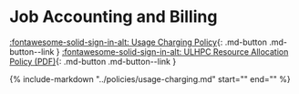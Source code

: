 # Job Accounting and Billing

[:fontawesome-solid-sign-in-alt: Usage Charging Policy](../policies/usage-charging.md){: .md-button .md-button--link }
[:fontawesome-solid-sign-in-alt:  ULHPC Resource Allocation Policy (PDF)](https://hpc.uni.lu/download/documents/Uni.lu-HPC-Resource-allocation-policy_budget-guidelines-v1.0.pdf){: .md-button .md-button--link }


{%
   include-markdown "../policies/usage-charging.md"
   start="<!--job-charge-start-->"
   end="<!--job-charge-end-->"
%}
